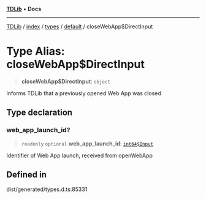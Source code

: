 [**TDLib**](../../../../../../README.md) • **Docs**

***

[TDLib](../../../../../../modules.md) / [index](../../../../../README.md) / [types](../../../README.md) / [default](../README.md) / closeWebApp$DirectInput

# Type Alias: closeWebApp$DirectInput

> **closeWebApp$DirectInput**: `object`

Informs TDLib that a previously opened Web App was closed

## Type declaration

### web\_app\_launch\_id?

> `readonly` `optional` **web\_app\_launch\_id**: [`int64$Input`](int64$Input.md)

Identifier of Web App launch, received from openWebApp

## Defined in

dist/generated/types.d.ts:85331
